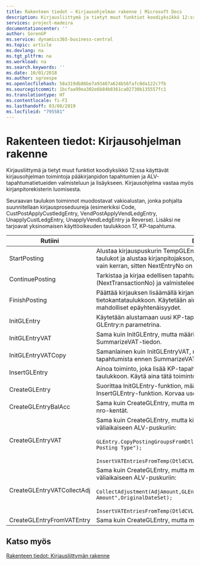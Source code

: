 ```yaml
---
title: Rakenteen tiedot – Kirjausohjelman rakenne | Microsoft Docs
description: Kirjausliittymä ja tietyt muut funktiot koodiyksikkö 12:ssa käyttävät kirjausohjelman toimintoja pääkirjanpidon tapahtumien ja ALV-tapahtumatietueiden valmisteluun ja lisäykseen. Kirjausohjelma vastaa myös kirjanpitorekisterin luomisesta.
services: project-madeira
documentationcenter: ''
author: SorenGP
ms.service: dynamics365-business-central
ms.topic: article
ms.devlang: na
ms.tgt_pltfrm: na
ms.workload: na
ms.search.keywords: ''
ms.date: 10/01/2018
ms.author: sgroespe
ms.openlocfilehash: 58a319db86be7a93467a624b56fafc0da122c7fb
ms.sourcegitcommit: 1bcfaa99ea302e6b84b8361ca02730b135557fc1
ms.translationtype: HT
ms.contentlocale: fi-FI
ms.lasthandoff: 03/08/2019
ms.locfileid: "795581"
---
```

# <a name="design-details-posting-engine-structure"></a>Rakenteen tiedot: Kirjausohjelman rakenne
Kirjausliittymä ja tietyt muut funktiot koodiyksikkö 12:ssa käyttävät kirjausohjelman toimintoja pääkirjanpidon tapahtumien ja ALV-tapahtumatietueiden valmisteluun ja lisäykseen. Kirjausohjelma vastaa myös kirjanpitorekisterin luomisesta.  
  
 Seuraavan taulukon toiminnot muodostavat vakioalustan, jonka pohjalta suunnitellaan kirjausproseduureja (esimerkiksi Code, CustPostApplyCustledgEntry, VendPostApplyVendLedgEntry, UnapplyCustLedgEntry, UnapplyVendLedgEntry ja Reverse). Lisäksi ne tarjoavat yksinomaisen käyttöoikeuden taulukkoon 17, KP-tapahtuma.  
  
|Rutiini|Description|  
|-------------|---------------------------------------|  
|StartPosting|Alustaa kirjauspuskurin TempGLEntryBuf, lukitsee G/L Entry- ja VAT Entry -taulukot ja alustaa kirjanpitojakson, KP-rekisterin ja vaihtokurssin. Tulisi kutsua vain kerran, sitten NextEntryNo on 0.|  
|ContinuePosting|Tarkistaa ja kirjaa edellisen tapahtuman lisäysksen ei-realisoitununeen ALV:n (NextTransactionNo) ja valmistelee seuraavan rivin kirjauksen.|  
|FinishPosting|Päättää kirjauksen lisäämällä kirjanpitotapahtumat väliaikaisesta puskurista tietokantataulukkoon. Käytetään aina StartPosting-rutiinin kanssa. Tarkistaa mahdolliset epäyhtenäisyydet.|  
|InitGLEntry|Käytetään alustamaan uusi KP-tapahtuma yleisen päiväkirjan riville. Palauttaa GLEntry:n parametrina.|  
|InitGLEntryVAT|Sama kuin InitGLEntry, mutta määrittää myös vastatilin numeron ja SummarizeVAT-tiedon.|  
|InitGLEntryVATCopy|Samanlainen kuin InitGLEntryVAT, mutta myös kopioi kirjausryhmien tiedot ALV-tapahtumista ennen SummarizeVAT-toimintoa.|  
|InsertGLEntry|Ainoa toiminto, joka lisää KP-tapahtuman yleiseen TempGLEntryBuf-taulukkoon. Käytä aina tätä toimintoa lisäämiseen.|  
|CreateGLEntry|Suorittaa InitGLEntry-funktion, määrittää lisävaluutan summan ja sitten suorittaa InsertGLEntry-funktion. Korvaa useita koodirivejä yhdellä funktiokutsulla.|  
|CreateGLEntryBalAcc|Sama kuin CreateGLEntry, mutta myös määrittää Vastatilin tyyppi- ja Vastatilin nro-kentät.|  
|CreateGLEntryVAT|Sama kuin CreateGLEntry, mutta kirjausryhmien lisäkäsittely ja tallennus väliaikaiseen ALV-puskuriin:<br /><br /> `GLEntry.CopyPostingGroupsFromDtldCVBuf(DtldCVLedgEntryBuf,GenJnlLine."Gen. Posting Type");`<br /><br /> `InsertVATEntriesFromTemp(DtldCVLedgEntryBuf,GLEntry);`|  
|CreateGLEntryVATCollectAdj|Sama kuin CreateGLEntry, mutta muutosten lisäkokoelmalla ja tallennus väliaikaiseen ALV-puskuriin:<br /><br /> `CollectAdjustment(AdjAmount,GLEntry.Amount,GLEntry."Additional-Currency Amount",OriginalDateSet);`<br /><br /> `InsertVATEntriesFromTemp(DtldCVLedgEntryBuf,GLEntry);`|  
|CreateGLEntryFromVATEntry|Sama kuin CreateGLEntry, mutta myös kopioi kirjausryhmät ALV-tapahtumasta.|  
  
## <a name="see-also"></a>Katso myös  
 [Rakenteen tiedot: Kirjausliittymän rakenne](design-details-posting-interface-structure.md)